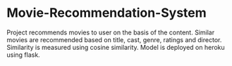 # Movie-Recommendation-System

Project recommends movies to user on the basis of the content.
Similar movies are recommended based on title, cast, genre, ratings and director.
Similarity is measured using cosine similarity.
Model is deployed on heroku using flask.

